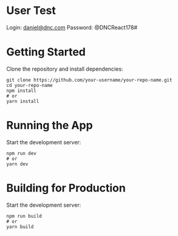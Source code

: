 # User Test
Login: daniel@dnc.com
Password: @DNCReact178#

# Getting Started

Clone the repository and install dependencies:

```git
git clone https://github.com/your-username/your-repo-name.git
cd your-repo-name
npm install
# or
yarn install
```

# Running the App

Start the development server:

```git
npm run dev
# or
yarn dev
```

# Building for Production

Start the development server:

```git
npm run build
# or
yarn build
```

